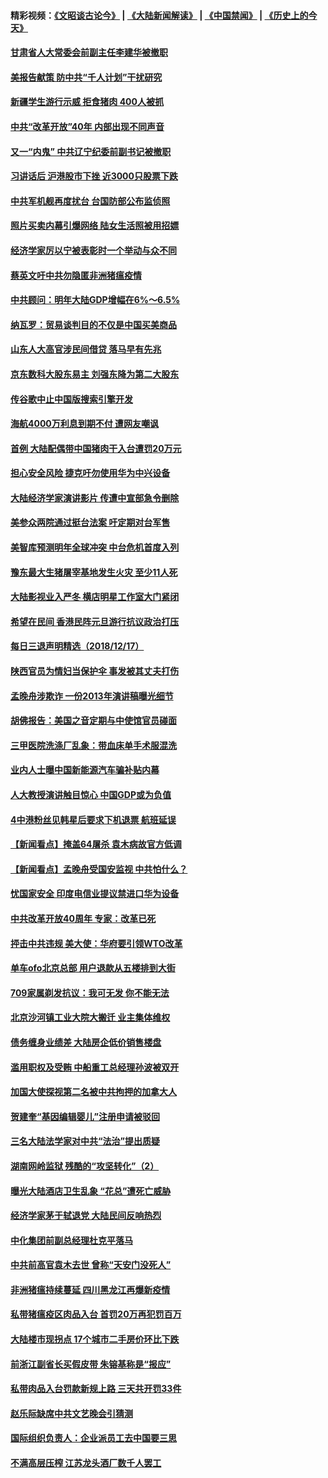 #### 精彩视频：[《文昭谈古论今》](https://github.com/gfw-breaker/wenzhao/blob/master/README.md?t=12181530) | [《大陆新闻解读》](https://github.com/gfw-breaker/ntdtv-comedy/blob/master/README.md?t=12181530) | [《中国禁闻》](https://github.com/gfw-breaker/ntdtv-news/blob/master/README.md?t=12181530) | [《历史上的今天》](https://github.com/gfw-breaker/today-in-history/blob/master/README.md?t=12181530) 

#### [甘肃省人大常委会前副主任李建华被撤职](../pages/nsc413/n10917751.md?t=12181530) 

#### [美报告献策 防中共“千人计划”干扰研究](../pages/nsc413/n10916712.md?t=12181530) 

#### [新疆学生游行示威 拒食猪肉 400人被抓](../pages/nsc413/n10917809.md?t=12181530) 


#### [中共“改革开放”40年 内部出现不同声音](../pages/nsc413/n10917987.md?t=12181530) 

#### [又一“内鬼” 中共辽宁纪委前副书记被撤职](../pages/nsc413/n10917834.md?t=12181530) 

#### [习讲话后 沪港股市下挫 近3000只股票下跌](../pages/nsc413/n10917730.md?t=12181530) 

#### [中共军机舰再度扰台 台国防部公布监侦照](../pages/nsc413/n10917777.md?t=12181530) 

#### [照片买卖内幕引爆网络 陆女生活照被用招嫖](../pages/nsc413/n10917483.md?t=12181530) 

#### [经济学家厉以宁被表彰时一个举动与众不同](../pages/nsc413/n10917526.md?t=12181530) 

#### [蔡英文吁中共勿隐匿非洲猪瘟疫情](../pages/nsc413/n10917642.md?t=12181530) 

#### [中共顾问：明年大陆GDP增幅在6%～6.5%](../pages/nsc413/n10917474.md?t=12181530) 

#### [纳瓦罗：贸易谈判目的不仅是中国买美商品](../pages/nsc413/n10917018.md?t=12181530) 

#### [山东人大高官涉民间借贷 落马早有先兆](../pages/nsc413/n10917498.md?t=12181530) 

#### [京东数科大股东易主 刘强东降为第二大股东](../pages/nsc413/n10917257.md?t=12181530) 

#### [传谷歌中止中国版搜索引擎开发](../pages/nsc413/n10917439.md?t=12181530) 

#### [海航4000万利息到期不付 遭网友嘲讽](../pages/nsc413/n10916814.md?t=12181530) 

#### [首例 大陆配偶带中国猪肉干入台遭罚20万元](../pages/nsc413/n10917317.md?t=12181530) 

#### [担心安全风险 捷克吁勿使用华为中兴设备](../pages/nsc413/n10916667.md?t=12181530) 

#### [大陆经济学家演讲影片 传遭中宣部急令删除](../pages/nsc413/n10917132.md?t=12181530) 

#### [美参众两院通过挺台法案 吁定期对台军售](../pages/nsc413/n10917016.md?t=12181530) 

#### [美智库预测明年全球冲突 中台危机首度入列](../pages/nsc413/n10916856.md?t=12181530) 

#### [豫东最大生猪屠宰基地发生火灾 至少11人死](../pages/nsc413/n10916945.md?t=12181530) 

#### [大陆影视业入严冬 横店明星工作室大门紧闭](../pages/nsc413/n10916638.md?t=12181530) 

#### [希望在民间 香港民阵元旦游行抗议政治打压](../pages/nsc413/n10916933.md?t=12181530) 

#### [每日三退声明精选（2018/12/17）](../pages/nsc413/n10916963.md?t=12181530) 

#### [陕西官员为情妇当保护伞 事发被其丈夫打伤](../pages/nsc413/n10916775.md?t=12181530) 

#### [孟晚舟涉欺诈 一份2013年演讲稿曝光细节](../pages/nsc413/n10916405.md?t=12181530) 

#### [胡佛报告：美国之音定期与中使馆官员碰面](../pages/nsc413/n10916158.md?t=12181530) 

#### [三甲医院洗涤厂乱象：带血床单手术服混洗](../pages/nsc413/n10916669.md?t=12181530) 

#### [业内人士曝中国新能源汽车骗补贴内幕](../pages/nsc413/n10916474.md?t=12181530) 

#### [人大教授演讲触目惊心 中国GDP或为负值](../pages/nsc413/n10916621.md?t=12181530) 

#### [4中港粉丝见韩星后要求下机退票 航班延误](../pages/nsc413/n10916453.md?t=12181530) 

#### [【新闻看点】掩盖64屠杀 袁木病故官方低调](../pages/nsc413/n10916356.md?t=12181530) 

#### [【新闻看点】孟晚舟受国安监视 中共怕什么？](../pages/nsc413/n10916290.md?t=12181530) 

#### [忧国家安全 印度电信业提议禁进口华为设备](../pages/nsc413/n10916414.md?t=12181530) 

#### [中共改革开放40周年 专家：改革已死](../pages/nsc413/n10916173.md?t=12181530) 

#### [抨击中共违规 美大使：华府要引领WTO改革](../pages/nsc413/n10916337.md?t=12181530) 

#### [单车ofo北京总部 用户退款从五楼排到大街](../pages/nsc413/n10916120.md?t=12181530) 

#### [709家属剃发抗议：我可无发 你不能无法](../pages/nsc413/n10916197.md?t=12181530) 

#### [北京沙河镇工业大院大搬迁 业主集体维权](../pages/nsc413/n10915364.md?t=12181530) 

#### [债务缠身业绩差 大陆房企低价销售楼盘](../pages/nsc413/n10915350.md?t=12181530) 

#### [滥用职权及受贿 中船重工总经理孙波被双开](../pages/nsc413/n10915591.md?t=12181530) 

#### [加国大使探视第二名被中共拘押的加拿大人](../pages/nsc413/n10916036.md?t=12181530) 

#### [贺建奎“基因编辑婴儿”注册申请被驳回](../pages/nsc413/n10915755.md?t=12181530) 

#### [三名大陆法学家对中共“法治”提出质疑](../pages/nsc413/n10916024.md?t=12181530) 


#### [湖南网岭监狱 残酷的“攻坚转化”（2）](../pages/nsc413/n10914115.md?t=12181530) 

#### [曝光大陆酒店卫生乱象 “花总”遭死亡威胁](../pages/nsc413/n10915407.md?t=12181530) 

#### [经济学家茅于轼退党 大陆民间反响热烈](../pages/nsc413/n10914763.md?t=12181530) 

#### [中化集团前副总经理杜克平落马](../pages/nsc413/n10915384.md?t=12181530) 

#### [中共前高官袁木去世 曾称“天安门没死人”](../pages/nsc413/n10915346.md?t=12181530) 

#### [非洲猪瘟持续蔓延 四川黑龙江再爆新疫情](../pages/nsc413/n10914884.md?t=12181530) 

#### [私带猪瘟疫区肉品入台 首罚20万再犯罚百万](../pages/nsc413/n10915348.md?t=12181530) 

#### [大陆楼市现拐点 17个城市二手房价环比下跌](../pages/nsc413/n10914735.md?t=12181530) 

#### [前浙江副省长买假皮带 朱镕基称是“报应”](../pages/nsc413/n10915037.md?t=12181530) 

#### [私带肉品入台罚款新规上路 三天共开罚33件](../pages/nsc413/n10914967.md?t=12181530) 

#### [赵乐际缺席中共文艺晚会引猜测](../pages/nsc413/n10915054.md?t=12181530) 

#### [国际组织负责人：企业派员工去中国要三思](../pages/nsc413/n10914918.md?t=12181530) 

#### [不满高层压榨 江苏龙头酒厂数千人罢工](../pages/nsc413/n10914628.md?t=12181530) 

